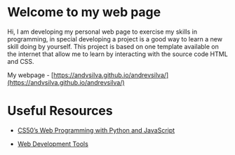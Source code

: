# Welcome to my web page  

Hi, I am developing my personal web page to exercise my skills in programming, in special developing a project is
a good way to learn a new skill doing by yourself. This
project is based on one template available on the internet
that allow me to learn by interacting with the source code
HTML and CSS.

My webpage - [https://andvsilva.github.io/andrevsilva/](https://andvsilva.github.io/andrevsilva/)


# Useful Resources

- [CS50’s Web Programming with Python and JavaScript](https://cs50.harvard.edu/web/2020/)

- [Web Development Tools](https://github.com/zero-to-mastery/resources/blob/master/WebDevTools.md)